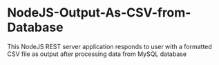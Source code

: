 # NodeJS-Output-As-CSV-from-Database
This NodeJS REST server application responds to user with a formatted CSV file as output after processing data from MySQL database
